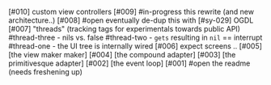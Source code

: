 [#010]       custom view controllers
[#009] #in-progress this rewrite (and new architecture..)
[#008] #open eventually de-dup this with [#sy-029] OGDL
[#007]       "threads" (tracking tags for experimentals towards public API)
             #thread-three - nils vs. false
             #thread-two - `gets` resulting in `nil` == interrupt
             #thread-one - the UI tree is internally wired
[#006]       expect screens ..
[#005]       [the view maker maker]
[#004]       [the compound adapter]
[#003]       [the primitivesque adapter]
[#002]       [the event loop]
[#001] #open the readme (needs freshening up)
